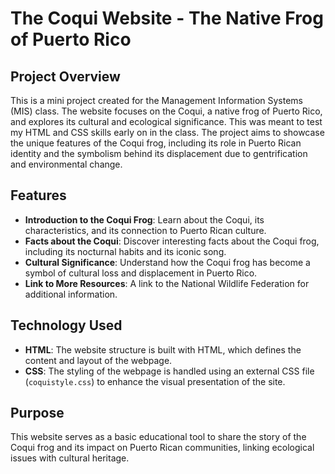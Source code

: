 # The Coqui Website - The Native Frog of Puerto Rico

## Project Overview
This is a mini project created for the Management Information Systems (MIS) class. The website focuses on the Coqui, a native frog of Puerto Rico, and explores its cultural and ecological significance. 
This was meant to test my HTML and CSS skills early on in the class.
The project aims to showcase the unique features of the Coqui frog, including its role in Puerto Rican identity and the symbolism behind its displacement due to gentrification and environmental change.

## Features
- **Introduction to the Coqui Frog**: Learn about the Coqui, its characteristics, and its connection to Puerto Rican culture.
- **Facts about the Coqui**: Discover interesting facts about the Coqui frog, including its nocturnal habits and its iconic song.
- **Cultural Significance**: Understand how the Coqui frog has become a symbol of cultural loss and displacement in Puerto Rico.
- **Link to More Resources**: A link to the National Wildlife Federation for additional information.

## Technology Used
- **HTML**: The website structure is built with HTML, which defines the content and layout of the webpage.
- **CSS**: The styling of the webpage is handled using an external CSS file (`coquistyle.css`) to enhance the visual presentation of the site.

## Purpose
This website serves as a basic educational tool to share the story of the Coqui frog and its impact on Puerto Rican communities, linking ecological issues with cultural heritage.
